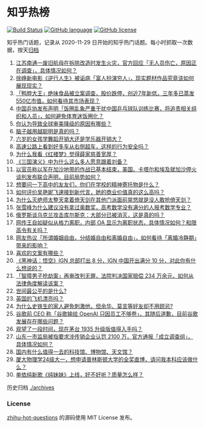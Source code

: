 # 知乎热榜
[![Build Status](https://github.com/ToWeLong/zhihu-hot-questions/workflows/CI/badge.svg)](https://github.com/ToWeLong/zhihu-hot-questions/actions)
[![GitHub language](https://img.shields.io/badge/language-golang-orange.svg)](https://golang.org/)
[![GitHub license](https://img.shields.io/github/license/ToWeLong/zhihu-hot-questions)](https://github.com/ToWeLong/zhihu-hot-questions/blob/main/LICENSE)

知乎热门话题，记录从 2020-11-29 日开始的知乎热门话题。每小时抓取一次数据，按天[归档](./archives)

<!-- BEGIN -->

1. [江苏南通一废旧航母在拆除改造时发生火灾，官方回应「无人员伤亡，原因正在调查」，具体情况如何？](https://www.zhihu.com/question/664481993)
1. [徐峥新电影《逆行人生》被诟病「富人扮演穷人」，现实题材作品究竟该如何展现现实？](https://www.zhihu.com/question/664016118)
1. [「鸭脖大王」绝味食品被立案调查，股价跌停，创近7年新低，三年多已蒸发550亿市值，如何看待其市场表现？](https://www.zhihu.com/question/664460541)
1. [中国乒协发布声明「饭圈乱象严重干扰中国乒乓球队训练比赛，将追责相关组织和人员」，如何避免体育迷饭圈化？](https://www.zhihu.com/question/664527454)
1. [你认为导致全球审美降级的原因有哪些？](https://www.zhihu.com/question/592257794)
1. [脑子越用越聪明是真的吗？](https://www.zhihu.com/question/332524388)
1. [六岁的女孩学舞蹈开销大还是学乐器开销大？](https://www.zhihu.com/question/466478567)
1. [高速公路上看到好多车从右侧超车，这样的行为安全吗？](https://www.zhihu.com/question/664310495)
1. [为什么我看《红楼梦》觉得薛家慈善宽厚？](https://www.zhihu.com/question/664424445)
1. [《三国演义》中为什么这么多人愿意跟着刘备？](https://www.zhihu.com/question/661067656)
1. [以官员称以军在加沙地带的作战已基本结束，美国、卡塔尔和埃及就加沙停火谈判发布联合声明，目前局势如何？](https://www.zhihu.com/question/664518525)
1. [想要问一下高中的友友们，你们在学校的精神寄托物是什么？](https://www.zhihu.com/question/664215438)
1. [如何评价吴艳妮飞速接到新代言，她的商业价值真的这么高吗？](https://www.zhihu.com/question/664464076)
1. [为什么灭绝师太整天拿着倚天剑在其他门派面前晃悠就是没人敢抢倚天剑？](https://www.zhihu.com/question/662042533)
1. [张雪峰为什么建议没有拿过奥数奖，高考数学没有满分的人报考数学专业？](https://www.zhihu.com/question/663965957)
1. [俄罗斯谈乌克兰攻击库尔斯克：大部分已被消灭，这是真的吗？](https://www.zhihu.com/question/664388093)
1. [网传王自如疑似从格力离职，内部 OA 显示为离职状态，具体情况如何？和限高令有关吗？](https://www.zhihu.com/question/664462875)
1. [网友热议「所谓婚姻自由，分结婚自由和离婚自由」，如何看待「离婚冷静期」带来的影响？](https://www.zhihu.com/question/664517858)
1. [喜欢的文案有哪些？](https://www.zhihu.com/question/664120595)
1. [《黑神话：悟空》IGN 总部打出 8 分，IGN 中国开出满分 10 分，对此你有什么想说的？](https://www.zhihu.com/question/664484288)
1. [「智障男子抢劫案」再审改判无罪，法院判决国家赔偿 234 万余元，如何从法律角度解读该案？](https://www.zhihu.com/question/664425117)
1. [世间最公平的是什么?](https://www.zhihu.com/question/660439855)
1. [英国的飞机漂亮吗？](https://www.zhihu.com/question/657787792)
1. [为什么史铁生的家人避免刺激他，但余华、莫言等好友却不用顾忌?](https://www.zhihu.com/question/630482582)
1. [谷歌前 CEO 称「谷歌输给 OpenAI 只因员工不够卷」，其随后道歉，目前谷歌发展存在哪些问题？](https://www.zhihu.com/question/664482432)
1. [观望了一段时间，现在茅台 1935 升级版值得入手吗？](https://www.zhihu.com/question/664350885)
1. [山东一市监局被指要求涉传销企业认罚 2100 万，官方通报「成立调查组」，具体情况如何？](https://www.zhihu.com/question/664425671)
1. [国内有什么值得一去的科技馆、博物馆、天文馆？](https://www.zhihu.com/question/391058645)
1. [厦大物理学24级大一，想申请普林斯顿大学的全奖直博，请问我本科应该做什么？](https://www.zhihu.com/question/664265868)
1. [单依纯新歌《纯妹妹》上线，好不好听？质量怎么样？](https://www.zhihu.com/question/662025843)

<!-- END -->

历史归档 [./archives](./archives)


### License
[zhihu-hot-questions](https://github.com/towelong/zhihu-hot-questions) 的源码使用 MIT License 发布。